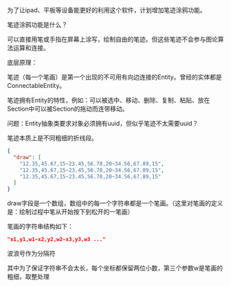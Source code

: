 为了让ipad、平板等设备能更好的利用这个软件，计划增加笔迹涂鸦功能。

笔迹涂鸦功能是什么？

可以直接用笔或手指在屏幕上涂写，绘制自由的笔迹。但这些笔迹不会参与图论算法运算和连接。

底层原理：

笔迹（每一个笔画）是第一个出现的不可用有向边连接的Entity。曾经的实体都是ConnectableEntity。

笔迹拥有Entity的特性，例如：可以被选中、移动、删除、复制、粘贴、放在Section中可以被Section的拖动而连带移动。

问题：Entity抽象类要求对象必须拥有uuid，但似乎笔迹不太需要uuid？

笔迹本质上是不同粗细的折线段。

```json
{
  "draw": [
    "12.35,45.67,15~23.45,56.78,20~34.56,67.89,15",
    "12.35,45.67,15~23.45,56.78,20~34.56,67.89,15",
    "12.35,45.67,15~23.45,56.78,20~34.56,67.89,15"
  ]
}
```

draw字段是一个数组，数组中的每一个字符串都是一个笔画。（这里对笔画的定义是：绘制过程中笔从开始按下到松开的一笔画）

笔画的字符串结构如下：

```json
"x1,y1,w1~x2,y2,w2~x3,y3,w3 ..."
```

波浪号作为分隔符

其中为了保证字符串不会太长，每个坐标都保留两位小数，第三个参数w是笔画的粗细，取整处理
